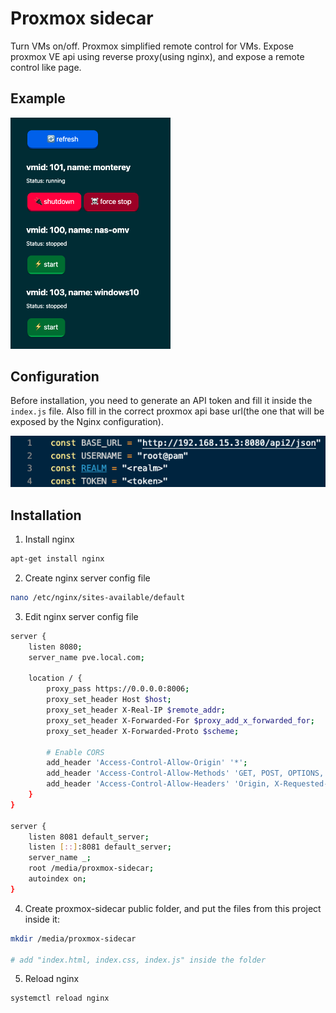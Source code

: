 # Proxmox sidecar
Turn VMs on/off. Proxmox simplified remote control for VMs. Expose proxmox VE api using reverse proxy(using nginx), and expose a remote control like page.

## Example
<img src="docs/screen.png" width="256">

## Configuration
Before installation, you need to generate an API token and fill it inside the `index.js` file. Also fill in the correct proxmox api base url(the one that will be exposed by the Nginx configuration).

![Javascript configuration header](docs/header.png)

## Installation

1. Install nginx
```bash
apt-get install nginx
``` 

2. Create nginx server config file
```bash
nano /etc/nginx/sites-available/default
``` 

3. Edit nginx server config file
```bash
server {
    listen 8080;
    server_name pve.local.com;      

    location / {
        proxy_pass https://0.0.0.0:8006;
        proxy_set_header Host $host;
        proxy_set_header X-Real-IP $remote_addr;
        proxy_set_header X-Forwarded-For $proxy_add_x_forwarded_for;
        proxy_set_header X-Forwarded-Proto $scheme;

        # Enable CORS
        add_header 'Access-Control-Allow-Origin' '*';
        add_header 'Access-Control-Allow-Methods' 'GET, POST, OPTIONS, DELETE, PUT';
        add_header 'Access-Control-Allow-Headers' 'Origin, X-Requested-With, Content-Type, Accept, Authorization';
    }
}

server {
    listen 8081 default_server;
    listen [::]:8081 default_server;
    server_name _;
    root /media/proxmox-sidecar;
    autoindex on;
}
```

4. Create proxmox-sidecar public folder, and put the files from this project inside it:
```bash
mkdir /media/proxmox-sidecar

# add "index.html, index.css, index.js" inside the folder
```

5. Reload nginx
```bash
systemctl reload nginx
```